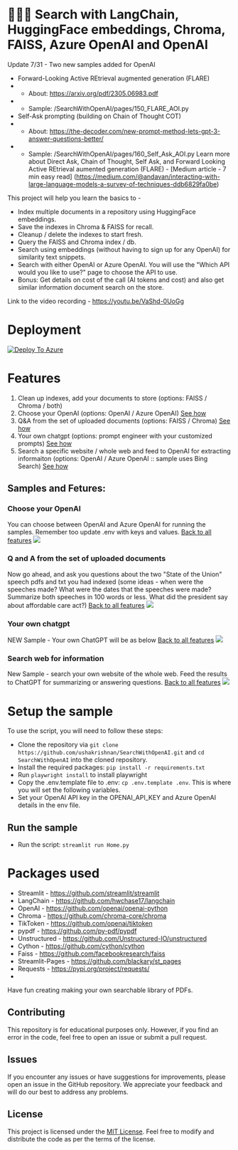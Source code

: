 # 🦜🔗🤗  Search with LangChain, HuggingFace embeddings, Chroma, FAISS, Azure OpenAI and OpenAI

Update 7/31 - Two new samples added for OpenAI
- Forward-Looking Active REtrieval augmented generation (FLARE)
- - About: https://arxiv.org/pdf/2305.06983.pdf
- - Sample: /SearchWithOpenAI/pages/150_FLARE_AOI.py
- Self-Ask prompting (building on Chain of Thought COT)
- - About: https://the-decoder.com/new-prompt-method-lets-gpt-3-answer-questions-better/
- - Sample: /SearchWithOpenAI/pages/160_Self_Ask_AOI.py
Learn more about Direct Ask, Chain of Thought, Self Ask, and Forward Looking Active REtrieval aumented generation (FLARE) - [Medium article - 7 min easy read] (https://medium.com/@andavan/interacting-with-large-language-models-a-survey-of-techniques-ddb6829fa0be)

This project will help you learn the basics to -
- Index multiple documents in a repository using HuggingFace embeddings.
- Save the indexes in Chroma &  FAISS for recall.
- Cleanup / delete the indexes to start fresh.
- Query the FAISS and Chroma index / db.
- Search using embeddings (without having to sign up for any OpenAI) for similarity text snippets.
- Search with either OpenAI or Azure OpenAI.  You will use the "Which API would you like to use?" page to choose the API to use.
- Bonus: Get details on cost of the call (AI tokens and cost) and also get similar information document search on the store.

Link to the video recording - https://youtu.be/VaShd-0UoGg

# Deployment

[![Deploy To Azure](https://aka.ms/deploytoazurebutton)](https://portal.azure.com/#create/Microsoft.Template/uri/https%3A%2F%2Fraw.githubusercontent.com%2Fushakrishnan%2FSearchWithOpenAI%2Fmain%2Fdeploytoazure%2Fazuredeploy.json)

# Features
1. Clean up indexes, add your documents to store (options: FAISS / Chroma / both)
2. Choose your OpenAI (options: OpenAI / Azure OpenAI) [See how](#choose-your-openai)
3. Q&A from the set of uploaded documents (options: FAISS / Chroma) [See how](#q-and-a-from-the-set-of-uploaded-documents)
4. Your own chatgpt (options: prompt engineer with your customized prompts) [See how](#your-own-chatgpt)
5. Search a specific website / whole web and feed to OpenAI for extracting informaiton (options: OpenAI / Azure OpenAI :: sample uses Bing Search) [See how](#search-web-for-information)

## Samples and Fetures:

### Choose your OpenAI 
You can choose between OpenAI and Azure OpenAI for running the samples.  Remember too update .env with keys and values. [Back to all features](#features)
<img src="/assets/choice.gif" >

### Q and A from the set of uploaded documents
Now go ahead, and ask you questions about the two "State of the Union" speech pdfs and txt you had indexed (some ideas - when were the speeches made? What were the dates that the speeches were made? Summarize both speeches in 100 words or less. What did the president say about affordable care act?) [Back to all features](#features)
<img src="/assets/qanda.gif"> 

### Your own chatgpt
NEW Sample - Your own ChatGPT will be as below [Back to all features](#features)
<img src="/assets/chatgpt.gif">

### Search web for information
New Sample - search your own website of the whole web.   Feed the results to ChatGPT for summarizing or answering questions. [Back to all features](#features)
<img src="/assets/searchweb.gif">

# Setup the sample
To use the script, you will need to follow these steps:
- Clone the repository via `git clone https://github.com/ushakrishnan/SearchWithOpenAI.git` and `cd SearchWithOpenAI` into the cloned repository.
- Install the required packages: `pip install -r requirements.txt`
- Run `playwright install` to install playwright
- Copy the .env.template file to .env: `cp .env.template .env`. This is where you will set the following variables.
- Set your OpenAI API key in the OPENAI_API_KEY and Azure OpenAI details in the env file.  
   
## Run the sample
- Run the script: `streamlit run Home.py`

# Packages used
- Streamlit - https://github.com/streamlit/streamlit
- LangChain - https://github.com/hwchase17/langchain
- OpenAI - https://github.com/openai/openai-python
- Chroma - https://github.com/chroma-core/chroma
- TikToken - https://github.com/openai/tiktoken
- pypdf - https://github.com/py-pdf/pypdf
- Unstructured - https://github.com/Unstructured-IO/unstructured
- Cython - https://github.com/cython/cython
- Faiss - https://github.com/facebookresearch/faiss
- Streamlit-Pages - https://github.com/blackary/st_pages
- Requests - https://pypi.org/project/requests/
- 
Have fun creating making your own searchable library of PDFs.


## Contributing

This repository is for educational purposes only. However, if you find an error in the code, feel free to open an issue or submit a pull request.


## Issues

If you encounter any issues or have suggestions for improvements, please open an issue in the GitHub repository. We appreciate your feedback and will do our best to address any problems.

## License

This project is licensed under the [MIT License](LICENSE). Feel free to modify and distribute the code as per the terms of the license.
